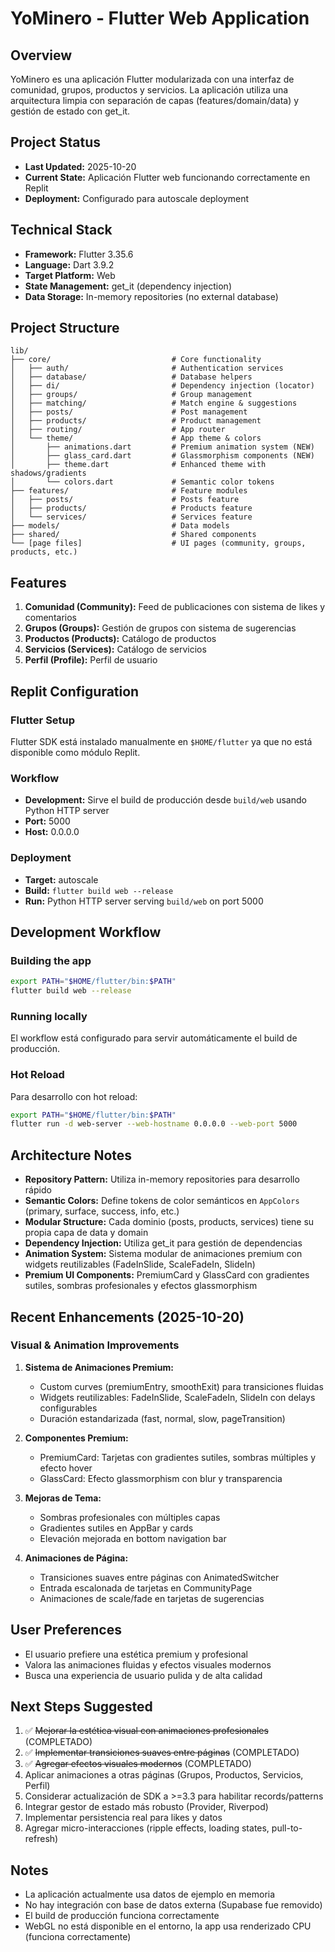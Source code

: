 # YoMinero - Flutter Web Application

## Overview
YoMinero es una aplicación Flutter modularizada con una interfaz de comunidad, grupos, productos y servicios. La aplicación utiliza una arquitectura limpia con separación de capas (features/domain/data) y gestión de estado con get_it.

## Project Status
- **Last Updated:** 2025-10-20
- **Current State:** Aplicación Flutter web funcionando correctamente en Replit
- **Deployment:** Configurado para autoscale deployment

## Technical Stack
- **Framework:** Flutter 3.35.6
- **Language:** Dart 3.9.2
- **Target Platform:** Web
- **State Management:** get_it (dependency injection)
- **Data Storage:** In-memory repositories (no external database)

## Project Structure
```
lib/
├── core/                           # Core functionality
│   ├── auth/                       # Authentication services
│   ├── database/                   # Database helpers
│   ├── di/                         # Dependency injection (locator)
│   ├── groups/                     # Group management
│   ├── matching/                   # Match engine & suggestions
│   ├── posts/                      # Post management
│   ├── products/                   # Product management
│   ├── routing/                    # App router
│   └── theme/                      # App theme & colors
│       ├── animations.dart         # Premium animation system (NEW)
│       ├── glass_card.dart         # Glassmorphism components (NEW)
│       ├── theme.dart              # Enhanced theme with shadows/gradients
│       └── colors.dart             # Semantic color tokens
├── features/                       # Feature modules
│   ├── posts/                      # Posts feature
│   ├── products/                   # Products feature
│   └── services/                   # Services feature
├── models/                         # Data models
├── shared/                         # Shared components
└── [page files]                    # UI pages (community, groups, products, etc.)
```

## Features
1. **Comunidad (Community):** Feed de publicaciones con sistema de likes y comentarios
2. **Grupos (Groups):** Gestión de grupos con sistema de sugerencias
3. **Productos (Products):** Catálogo de productos
4. **Servicios (Services):** Catálogo de servicios
5. **Perfil (Profile):** Perfil de usuario

## Replit Configuration

### Flutter Setup
Flutter SDK está instalado manualmente en `$HOME/flutter` ya que no está disponible como módulo Replit.

### Workflow
- **Development:** Sirve el build de producción desde `build/web` usando Python HTTP server
- **Port:** 5000
- **Host:** 0.0.0.0

### Deployment
- **Target:** autoscale
- **Build:** `flutter build web --release`
- **Run:** Python HTTP server serving `build/web` on port 5000

## Development Workflow

### Building the app
```bash
export PATH="$HOME/flutter/bin:$PATH"
flutter build web --release
```

### Running locally
El workflow está configurado para servir automáticamente el build de producción.

### Hot Reload
Para desarrollo con hot reload:
```bash
export PATH="$HOME/flutter/bin:$PATH"
flutter run -d web-server --web-hostname 0.0.0.0 --web-port 5000
```

## Architecture Notes
- **Repository Pattern:** Utiliza in-memory repositories para desarrollo rápido
- **Semantic Colors:** Define tokens de color semánticos en `AppColors` (primary, surface, success, info, etc.)
- **Modular Structure:** Cada dominio (posts, products, services) tiene su propia capa de data y domain
- **Dependency Injection:** Utiliza get_it para gestión de dependencias
- **Animation System:** Sistema modular de animaciones premium con widgets reutilizables (FadeInSlide, ScaleFadeIn, SlideIn)
- **Premium UI Components:** PremiumCard y GlassCard con gradientes sutiles, sombras profesionales y efectos glassmorphism

## Recent Enhancements (2025-10-20)
### Visual & Animation Improvements
1. **Sistema de Animaciones Premium:**
   - Custom curves (premiumEntry, smoothExit) para transiciones fluidas
   - Widgets reutilizables: FadeInSlide, ScaleFadeIn, SlideIn con delays configurables
   - Duración estandarizada (fast, normal, slow, pageTransition)
   
2. **Componentes Premium:**
   - PremiumCard: Tarjetas con gradientes sutiles, sombras múltiples y efecto hover
   - GlassCard: Efecto glassmorphism con blur y transparencia
   
3. **Mejoras de Tema:**
   - Sombras profesionales con múltiples capas
   - Gradientes sutiles en AppBar y cards
   - Elevación mejorada en bottom navigation bar
   
4. **Animaciones de Página:**
   - Transiciones suaves entre páginas con AnimatedSwitcher
   - Entrada escalonada de tarjetas en CommunityPage
   - Animaciones de scale/fade en tarjetas de sugerencias

## User Preferences
- El usuario prefiere una estética premium y profesional
- Valora las animaciones fluidas y efectos visuales modernos
- Busca una experiencia de usuario pulida y de alta calidad

## Next Steps Suggested
1. ✅ ~~Mejorar la estética visual con animaciones profesionales~~ (COMPLETADO)
2. ✅ ~~Implementar transiciones suaves entre páginas~~ (COMPLETADO)
3. ✅ ~~Agregar efectos visuales modernos~~ (COMPLETADO)
4. Aplicar animaciones a otras páginas (Grupos, Productos, Servicios, Perfil)
5. Considerar actualización de SDK a >=3.3 para habilitar records/patterns
6. Integrar gestor de estado más robusto (Provider, Riverpod)
7. Implementar persistencia real para likes y datos
8. Agregar micro-interacciones (ripple effects, loading states, pull-to-refresh)

## Notes
- La aplicación actualmente usa datos de ejemplo en memoria
- No hay integración con base de datos externa (Supabase fue removido)
- El build de producción funciona correctamente
- WebGL no está disponible en el entorno, la app usa renderizado CPU (funciona correctamente)
